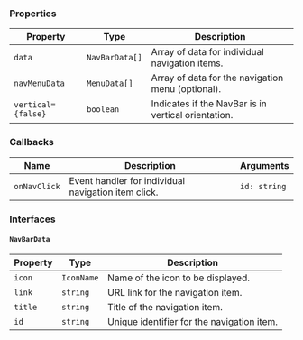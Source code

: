 ### Properties

| Property           | Type           | Description                                         |
| ------------------ | -------------- | --------------------------------------------------- |
| `data`             | `NavBarData[]` | Array of data for individual navigation items.      |
| `navMenuData`      | `MenuData[]`   | Array of data for the navigation menu (optional).   |
| `vertical={false}` | `boolean`      | Indicates if the NavBar is in vertical orientation. |

### Callbacks

| Name         | Description                                         | Arguments    |
| ------------ | --------------------------------------------------- | ------------ |
| `onNavClick` | Event handler for individual navigation item click. | `id: string` |

### Interfaces

#### `NavBarData`

| Property | Type       | Description                                |
| -------- | ---------- | ------------------------------------------ |
| `icon`   | `IconName` | Name of the icon to be displayed.          |
| `link`   | `string`   | URL link for the navigation item.          |
| `title`  | `string`   | Title of the navigation item.              |
| `id`     | `string`   | Unique identifier for the navigation item. |
